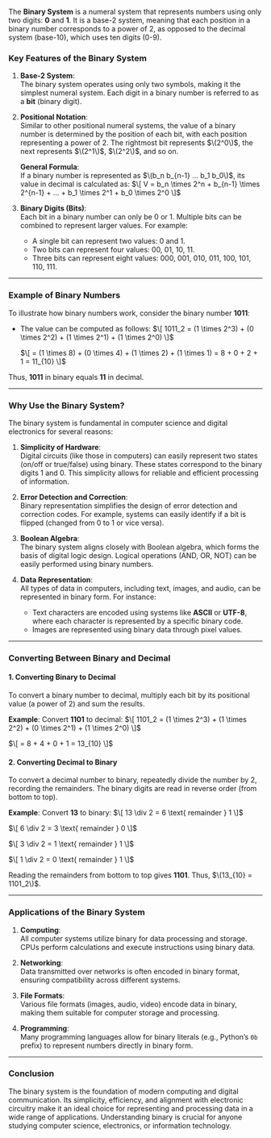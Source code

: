 The **Binary System** is a numeral system that represents numbers using only two digits: **0** and **1**. It is a base-2 system, meaning that each position in a binary number corresponds to a power of 2, as opposed to the decimal system (base-10), which uses ten digits (0-9).

### Key Features of the Binary System

1. **Base-2 System**:  
   The binary system operates using only two symbols, making it the simplest numeral system. Each digit in a binary number is referred to as a **bit** (binary digit).

2. **Positional Notation**:  
   Similar to other positional numeral systems, the value of a binary number is determined by the position of each bit, with each position representing a power of 2. The rightmost bit represents $\(2^0\)$, the next represents $\(2^1\)$, $\(2^2\)$, and so on.

   **General Formula**:  
   If a binary number is represented as $\(b_n b_{n-1} ... b_1 b_0\)$, its value in decimal is calculated as:
   $\[
   V = b_n \times 2^n + b_{n-1} \times 2^{n-1} + ... + b_1 \times 2^1 + b_0 \times 2^0
   \]$

3. **Binary Digits (Bits)**:  
   Each bit in a binary number can only be 0 or 1. Multiple bits can be combined to represent larger values. For example:
   - A single bit can represent two values: 0 and 1.
   - Two bits can represent four values: 00, 01, 10, 11.
   - Three bits can represent eight values: 000, 001, 010, 011, 100, 101, 110, 111.

---

### Example of Binary Numbers

To illustrate how binary numbers work, consider the binary number **1011**:

- The value can be computed as follows:
  $\[
  1011_2 = (1 \times 2^3) + (0 \times 2^2) + (1 \times 2^1) + (1 \times 2^0)
  \]$
  
  $\[
  = (1 \times 8) + (0 \times 4) + (1 \times 2) + (1 \times 1) = 8 + 0 + 2 + 1 = 11_{10}
  \]$
  
Thus, **1011** in binary equals **11** in decimal.

---

### Why Use the Binary System?

The binary system is fundamental in computer science and digital electronics for several reasons:

1. **Simplicity of Hardware**:  
   Digital circuits (like those in computers) can easily represent two states (on/off or true/false) using binary. These states correspond to the binary digits 1 and 0. This simplicity allows for reliable and efficient processing of information.

2. **Error Detection and Correction**:  
   Binary representation simplifies the design of error detection and correction codes. For example, systems can easily identify if a bit is flipped (changed from 0 to 1 or vice versa).

3. **Boolean Algebra**:  
   The binary system aligns closely with Boolean algebra, which forms the basis of digital logic design. Logical operations (AND, OR, NOT) can be easily performed using binary numbers.

4. **Data Representation**:  
   All types of data in computers, including text, images, and audio, can be represented in binary form. For instance:
   - Text characters are encoded using systems like **ASCII** or **UTF-8**, where each character is represented by a specific binary code.
   - Images are represented using binary data through pixel values.

---

### Converting Between Binary and Decimal

#### 1. **Converting Binary to Decimal**

To convert a binary number to decimal, multiply each bit by its positional value (a power of 2) and sum the results.

**Example**: Convert **1101** to decimal:
$\[
1101_2 = (1 \times 2^3) + (1 \times 2^2) + (0 \times 2^1) + (1 \times 2^0)
\]$

$\[
= 8 + 4 + 0 + 1 = 13_{10}
\]$

#### 2. **Converting Decimal to Binary**

To convert a decimal number to binary, repeatedly divide the number by 2, recording the remainders. The binary digits are read in reverse order (from bottom to top).

**Example**: Convert **13** to binary:
$\[
13 \div 2 = 6 \text{ remainder } 1
\]$

$\[
6 \div 2 = 3 \text{ remainder } 0
\]$

$\[
3 \div 2 = 1 \text{ remainder } 1
\]$

$\[
1 \div 2 = 0 \text{ remainder } 1
\]$

Reading the remainders from bottom to top gives **1101**. Thus, $\(13_{10} = 1101_2\)$.

---

### Applications of the Binary System

1. **Computing**:  
   All computer systems utilize binary for data processing and storage. CPUs perform calculations and execute instructions using binary data.

2. **Networking**:  
   Data transmitted over networks is often encoded in binary format, ensuring compatibility across different systems.

3. **File Formats**:  
   Various file formats (images, audio, video) encode data in binary, making them suitable for computer storage and processing.

4. **Programming**:  
   Many programming languages allow for binary literals (e.g., Python’s `0b` prefix) to represent numbers directly in binary form.

---

### Conclusion

The binary system is the foundation of modern computing and digital communication. Its simplicity, efficiency, and alignment with electronic circuitry make it an ideal choice for representing and processing data in a wide range of applications. Understanding binary is crucial for anyone studying computer science, electronics, or information technology.
